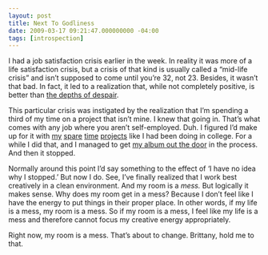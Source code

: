 ```yaml
---
layout: post
title: Next To Godliness
date: 2009-03-17 09:21:47.000000000 -04:00
tags: [introspection]
---
```

<p>I had a job satisfaction crisis earlier in the week. In reality it was more of a life satisfaction crisis, but a crisis of that kind is usually called a &#8220;mid-life crisis&#8221; and isn’t supposed to come until you’re 32, not 23. Besides, it wasn’t that bad. In fact, it led to a realization that, while not completely positive, is better than <a href="http://www.imdb.com/title/tt0088727/quotes">the depths of despair</a>.</p>



<p>This particular crisis was instigated by the realization that I’m spending a third of my time on a project that isn’t mine. I knew that going in. That’s what comes with any job where you aren’t self-employed. Duh. I figured I’d make up for it with <a href="http://www.madcrasher.com/">my</a> <a href="http://www.anticipationrecords.com/">spare</a> <a href="http://www.whumf.com/">time</a> <a href="http://windfox.whumf.com/">projects</a> like I had been doing in college. For a while I did that, and I managed to get <a href="http://www.madcrasher.com/identity/">my album out the door</a> in the process. And then it stopped.</p>



<p>Normally around this point I’d say something to the effect of ‘I have no idea why I stopped.’ But now I do. See, I’ve finally realized that I work best creatively in a clean environment. And my room is a <em>mess.</em> But logically it makes sense. Why does my room get in a mess? Because I don’t feel like I have the energy to put things in their proper place. In other words, if my life is a mess, my room is a mess. So if my room is a mess, I feel like my life is a mess and therefore cannot focus my creative energy appropriately.</p>



<p>Right now, my room is a mess. That’s about to change. Brittany, hold me to that.</p>
